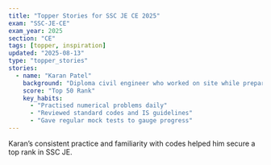 ```yaml
---
title: "Topper Stories for SSC JE CE 2025"
exam: "SSC-JE-CE"
exam_year: 2025
section: "CE"
tags: [topper, inspiration]
updated: "2025-08-13"
type: "topper_stories"
stories:
  - name: "Karan Patel"
    background: "Diploma civil engineer who worked on site while preparing"
    score: "Top 50 Rank"
    key_habits:
      - "Practised numerical problems daily"
      - "Reviewed standard codes and IS guidelines"
      - "Gave regular mock tests to gauge progress"
---
```


Karan’s consistent practice and familiarity with codes helped him secure a top rank in SSC JE. 